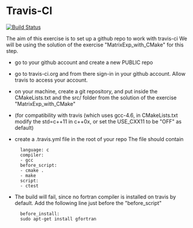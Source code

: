 
Travis-CI
=========

[![Build Status](https://travis-ci.org/gbrandino/trevistest.svg?branch=master)](https://travis-ci.org/gbrandino/trevistest)

The aim of this exercise is to set up a github repo to work with travis-ci
We will be using the solution of the exercise "MatrixExp_with_CMake" for this step.

- go to your github account and create a new PUBLIC repo
- go to travis-ci.org and from there sign-in in your github account. Allow travis to access your account.
- on your machine, create a git repository, and put inside the CMakeLists.txt and the src/ folder from the solution of the exercise "MatrixExp_with_CMake"
- (for compatibility with travis (which uses gcc-4.6, in CMakeLists.txt modify the std=c++11 in c++0x, or set the USE_CXX11 to be "OFF" as default)
- create a .travis.yml file in the root of your repo
  The file should contain

        language: c
        compiler:
        - gcc
        before_script:
        - cmake .
        - make
        script:
        - ctest


- The build will fail, since no fortran compiler is installed on travis by default. Add the following line just before the "before_script"

        before_install:
        sudo apt-get install gfortran


